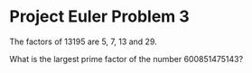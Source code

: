 Project Euler Problem 3
=======================

The factors of 13195 are 5, 7, 13 and 29.

What is the largest prime factor of the number 600851475143?

